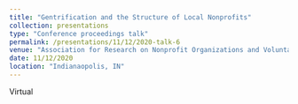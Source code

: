 ```yaml
---
title: "Gentrification and the Structure of Local Nonprofits"
collection: presentations
type: "Conference proceedings talk"
permalink: /presentations/11/12/2020-talk-6
venue: "Association for Research on Nonprofit Organizations and Voluntary Action, Annual Conference"
date: 11/12/2020
location: "Indianaopolis, IN"
---
```


Virtual
